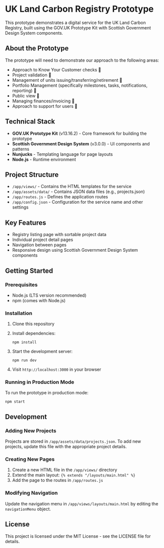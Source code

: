 
# UK Land Carbon Registry Prototype

This prototype demonstrates a digital service for the UK Land Carbon Registry, built using the GOV.UK Prototype Kit with Scottish Government Design System components.

## About the Prototype

The prototype will need to demonstrate our approach to the following areas:

-   Approach to Know Your Customer checks 🚧
-   Project validation 🚧
-   Management of units issuing/transferring/retirement 🚧
-   Portfolio Management (specifically milestones, tasks, notifications, reporting) 🚧
-   Public view 🚧
-   Managing finances/invoicing 🚧
-   Approach to support for users 🚧

## Technical Stack

-   **GOV.UK Prototype Kit** (v13.16.2) - Core framework for building the prototype
-   **Scottish Government Design System** (v3.0.0) - UI components and patterns
-   **Nunjucks** - Templating language for page layouts
-   **Node.js** - Runtime environment

## Project Structure

-   `/app/views/` - Contains the HTML templates for the service
-   `/app/assets/data/` - Contains JSON data files (e.g., projects.json)
-   `/app/routes.js` - Defines the application routes
-   `/app/config.json` - Configuration for the service name and other settings

## Key Features

-   Registry listing page with sortable project data
-   Individual project detail pages
-   Navigation between pages
-   Responsive design using Scottish Government Design System components

## Getting Started

### Prerequisites

-   Node.js (LTS version recommended)
-   npm (comes with Node.js)

### Installation

1.  Clone this repository
2.  Install dependencies:
    
    ```
    npm install
    
    ```
    
3.  Start the development server:
    
    ```
    npm run dev
    
    ```
    
4.  Visit `http://localhost:3000` in your browser

### Running in Production Mode

To run the prototype in production mode:

```
npm start

```

## Development

### Adding New Projects

Projects are stored in `/app/assets/data/projects.json`. To add new projects, update this file with the appropriate project details.

### Creating New Pages

1.  Create a new HTML file in the `/app/views/` directory
2.  Extend the main layout: `{% extends "/layouts/main.html" %}`
3.  Add the page to the routes in `/app/routes.js`

### Modifying Navigation

Update the navigation menu in `/app/views/layouts/main.html` by editing the `navigationMenu` object.

## License

This project is licensed under the MIT License - see the LICENSE file for details.
